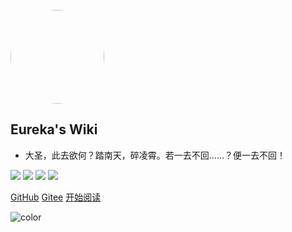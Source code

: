 <br>
<img src="https://cdn.fengxianhub.top/resources-master/202207021901428.jpg" alt="" style="width:150px;heigth:150px;border-radius: 100px;">

## Eureka's Wiki

- 大圣，此去欲何？踏南天，碎凌霄。若一去不回……？便一去不回！

<a href="https://blog.csdn.net/fengxiandada?spm=1010.2135.3001.5343"><img src="https://img.shields.io/badge/%E6%AF%8F%E5%A4%A9%E9%83%BD%E8%A6%81%E5%8A%A0%E6%B2%B9%E5%91%80%EF%BC%81-CSDN-brightgreen"/></a>      <a href="https://juejin.cn/user/1117578345851981"><img src="https://img.shields.io/badge/%E6%98%AF%E5%B0%8F%E6%A2%81%E5%90%8C%E5%AD%A6%E5%91%80-%E7%A8%80%E5%9C%9F%E6%8E%98%E9%87%91-green"/></a>     <a href="https://space.bilibili.com/437091446?spm_id_from=333.1007.0.0"><img src="https://img.shields.io/badge/%E7%88%B1%E6%90%9E%E7%AC%91%E7%9A%84%E5%B0%8F%E6%A2%81%E5%90%8C%E5%AD%A6-B%E7%AB%99-blue"/></a>     <a href="https://www.zhihu.com/people/feng-xian-da-da-da"><img src="https://img.shields.io/badge/%E5%B0%8F%E6%A2%81%E5%90%8C%E5%AD%A6-%E7%9F%A5%E4%B9%8E-blue"/></a>





[GitHub](https://github.com/xuliyaheizi)
[Gitee](https://gitee.com/fengxian_duck)
[开始阅读](/README.md)

![color](#fff)

